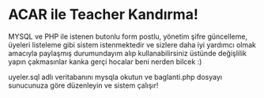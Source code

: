 # ACAR ile Teacher Kandırma!

MYSQL ve PHP ile istenen butonlu form postlu, yönetim şifre güncelleme, üyeleri listeleme gibi sistem istenmektedir ve sizlere daha iyi yardımcı olmak amacıyla paylaşmış durumundayım alıp kullanabilirsiniz üstünde değişlilik yapın çakmasınlar kanka gerçi hocalar beni nerden bilcek :)

uyeler.sql adlı veritabanını mysqla okutun ve baglanti.php dosyayı sunucunuza göre düzenleyin ve sistem çalışır!
